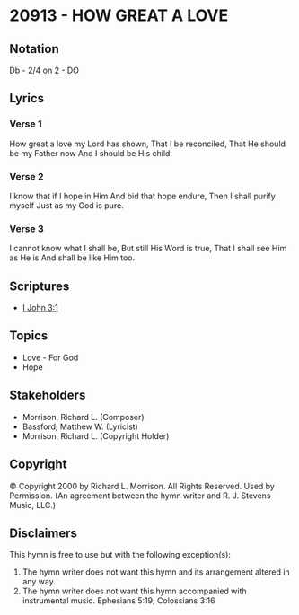 # 20913 - HOW GREAT A LOVE

## Notation

Db - 2/4 on 2 - DO

## Lyrics

### Verse 1

How great a love my Lord has shown, That I be reconciled, That He should be my Father now And I should be His child.

### Verse 2

I know that if I hope in Him And bid that hope endure, Then I shall purify myself Just as my God is pure.

### Verse 3

I cannot know what I shall be, But still His Word is true, That I shall see Him as He is And shall be like Him too.


## Scriptures

- [I John 3:1](https://www.biblegateway.com/passage/?search=I%20John%203%3A1)

## Topics

- Love - For God
- Hope

## Stakeholders

- Morrison, Richard L. (Composer)
- Bassford, Matthew W. (Lyricist)
- Morrison, Richard L. (Copyright Holder)

## Copyright

© Copyright 2000 by Richard L. Morrison. All Rights Reserved.  Used by Permission.
(An agreement between the hymn writer and R. J. Stevens Music, LLC.)

## Disclaimers

This hymn is free to use but with the following exception(s):
1. The hymn writer does not want this hymn and its arrangement altered in any way.
2. The hymn writer does not want this hymn accompanied with instrumental music.
Ephesians 5:19; Colossians 3:16

